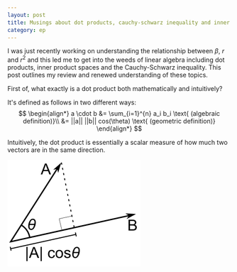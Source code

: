 ```yaml
---
layout: post
title: Musings about dot products, cauchy-schwarz inequality and inner product spaces
category: ep
---
```


I was just recently working on understanding the relationship between $\beta$, $r$ and $r^2$ and this led me to get into the weeds of linear algebra including dot products, inner product spaces and the Cauchy-Schwarz inequality. This post outlines my review and renewed understanding of these topics.

First of, what exactly is a dot product both mathematically and intuitively?

It's defined as follows in two different ways:
$$
\begin{align*}
a \cdot b &= \sum_{i=1}^{n} a_i b_i \text{   (algebraic definition)}\\
&= ||a|| ||b|| cos(\theta) \text{   (geometric definition)}
\end{align*}
$$

Intuitively, the dot product is essentially a scalar measure of how much two vectors are in the same direction.

![Geometric Dot Product Interpetation](./images/dot_product.png)
